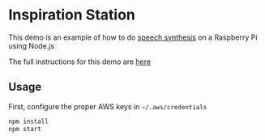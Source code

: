 # Inspiration Station

This demo is an example of how to do [speech synthesis](https://en.wikipedia.org/wiki/Speech_synthesis) on a Raspberry Pi using Node.js

The full instructions for this demo are [here](https://www.losant.com/blog/speech-synthesis-on-the-raspberry-pi-using-node.js)

## Usage

First, configure the proper AWS keys in `~/.aws/credentials`

``` js
npm install
npm start
```
